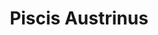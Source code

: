 ---
title: "Piscis Austrinus"
hashtag: piscis-austrinus
borders:
  - Aquarius
  - Capricornus
  - Grus
  - Microscopium
  - Sculptor
tags:
  - Constellation
---